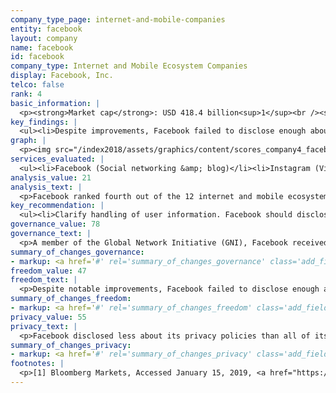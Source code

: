 ```yaml
---
company_type_page: internet-and-mobile-companies
entity: facebook
layout: company
name: facebook
id: facebook
company_type: Internet and Mobile Ecosystem Companies
display: Facebook, Inc.
telco: false
rank: 4
basic_information: | 
  <p><strong>Market cap</strong>: USD 418.4 billion<sup>1</sup><br /><strong>NasdaqGS</strong>: FB<br /><strong>Domicile</strong>: United States<br /><strong>Website</strong>: www.facebook.com</p>
key_findings: | 
  <ul><li>Despite improvements, Facebook failed to disclose enough about its policies affecting users&rsquo; freedom of expression and privacy.</li><li>While it improved disclosure of how it enforces its own rules, it disclosed less than in previous years about how it responds to government requests to remove content or deactivate accounts.</li><li>Facebook lacked clarity about its handling of user information and about what it does to keep user data secure&mdash;including policies limiting employee access to user data and for handling data breaches.</li></ul>
graph: | 
  <p><img src="/index2018/assets/graphics/content/scores_company4_facebook.jpg" /></p>
services_evaluated: | 
  <ul><li>Facebook (Social networking &amp; blog)</li><li>Instagram (Video &amp; photo sharing)</li><li>Messenger (Messaging &amp; VoIP)</li><li>WhatsApp (Messaging &amp; VoIP)</li></ul>
analysis_value: 21
analysis_text: | 
  <p>Facebook ranked fourth out of the 12 internet and mobile ecosystem companies evaluated, disclosing less about policies and practices affecting freedom of expression and privacy than Microsoft, Google, and Verizon Media.[2] While it introduced a raft of policy changes over the last year in response to public criticism over its unclear content moderation policies and its mishandling of user data, these changes failed to provide sufficient transparency about policies and practices in key areas. Although Facebook improved its disclosure of actions it took to police content and accounts as a result of violations to its own rules, it disclosed less than in previous years about how it responds to government requests to remove content or deactivate accounts. While it made numerous revisions to its privacy policy that clarified different aspects of how it handles user data, these steps still fell vastly short of giving users a clear picture of its data collection and sharing policies&mdash;or clear options to control what is being collected and shared. Facebook also lacked clarity about what it does to keep user data secure, including whether it monitors employee access to user data and its policies for handling data breaches. As in previous years, Facebook&rsquo;s grievance and remedy mechanisms were among the weakest of any company in the Index.</p>
key_recommendation: | 
  <ul><li>Clarify handling of user information. Facebook should disclose more about its handling of user information and its policies to keep user information secure.</li><li>Disclose more about third-party requests. Facebook should disclose data about how it responds to government requests to remove content or deactivate accounts for all of its services.</li><li>Improve appeals mechanisms. Facebook should dramatically improve its grievance and remedy mechanisms for users whose rights to freedom of expression and privacy were affected by the company&rsquo;s policies and practices.</li></ul>
governance_value: 78
governance_text: | 
  <p>A member of the Global Network Initiative (GNI), Facebook received the third-best governance score among the 12 internet and mobile ecosystem companies evaluated, behind Microsoft and Verizon Media. While it published a clear commitment to respect and protect human rights to freedom of expression and privacy (G1), it disclosed little about its due diligence efforts aimed at ensuring that its business operations and practices actually protect these rights in practice (G4). For instance, it disclosed nothing about whether it conducts risk assessments around its targeted advertising policies and practices, or about its use of automated decision-making technologies (G4). Facebook also had one of the lowest scores of any company in the Index for its appeals mechanisms&mdash;even after introducing improvements to its appeals process over the last year. In April 2018, Facebook (the social network) unveiled a new process for remedying wrongful takedowns of content but this mechanism is limited to content removed for nudity, hate speech, or graphic violence. Meanwhile, the company lacked a clear appeal mechanism for users to seek remedy when they feel that Facebook has violated their privacy.</p>
summary_of_changes_governance:
- markup: <a href='#' rel='summary_of_changes_governance' class='add_fieldset dashicons-before dashicons-plus'><span>Add fieldset</span></a>
freedom_value: 47
freedom_text: | 
  <p>Despite notable improvements, Facebook failed to disclose enough about its policies affecting freedom of expression, and scored below most of its U.S. peers in this category. It provided relatively clear information about its rules and what types of activity and content are prohibited on its services (F3)&mdash;it received one of the top scores on this indicator, after Microsoft&mdash;but provided almost no information about what actions it took to enforce them (F4). While Facebook published its first ever Community Standards Enforcement report&mdash;making it one of just four companies in the Index to disclose data about the nature and volume of content it removed, or accounts it deactivated for rules violations (F4)&mdash;this data applied just to Facebook (the social network) and not to Instagram and WhatsApp.</p><p>Facebook also disclosed significantly less than in previous years about its process for handling and complying with government requests to restrict content or accounts (F5-F7). Whereas its previous transparency reports specified that data about compliance with government requests applied to all services, Facebook&rsquo;s latest transparency report (DATES) failed to state if the data included information about WhatsApp or Messenger (F5, F6). The company&rsquo;s overall score in the freedom of expression category declined this year as a result.</p>
summary_of_changes_freedom:
- markup: <a href='#' rel='summary_of_changes_freedom' class='add_fieldset dashicons-before dashicons-plus'><span>Add fieldset</span></a>
privacy_value: 55
privacy_text: | 
  <p>Facebook disclosed less about its privacy policies than all of its U.S. peers&mdash;including Microsoft, Apple, Google, Verizon Media, and Twitter&mdash;and, despite improvements, still did not provide enough information about how it handles user data or its policies for keeping user data secure. While it made numerous revisions to its privacy policy that clarified different aspects of how it handles user data, those revisions fell short of giving users a clear picture of its data collection and sharing policies&mdash;or of options for users to control what is being collected and shared. It remained among the least transparent of any internet and mobile ecosystem company about options users have to control how their data is used, including for the purposes of targeted advertising (P7). Facebook was also less transparent than Google, Apple, and Verizon Media about its policies for keeping user data secure (P13-P18). It revealed little about its policies for limiting employee access to user data (P13), and disclosed nothing about its policies for handling data breaches (P15).</p><p>On the plus side, Facebook&rsquo;s clarifications about ways users can obtain their data (P8) earned it the top score on that indicator. It was among the most transparent internet and mobile ecosystem companies about its handling of government and other types of third-party requests for user information (P10-P12), and was one of the few companies to commit to notifying users of government requests for their data (P12). It also received above average marks for disclosure of its encryption policies (P16); it clearly stated that for WhatsApp, end-to-end encryption is enabled by default, and that Messenger users can enable end-to-end encryption, although it is not enabled by default.</p>
summary_of_changes_privacy:
- markup: <a href='#' rel='summary_of_changes_privacy' class='add_fieldset dashicons-before dashicons-plus'><span>Add fieldset</span></a>
footnotes: | 
  <p>[1] Bloomberg Markets, Accessed January 15, 2019, <a href="https://www.bloomberg.com/quote/AAPL:US.">https://www.bloomberg.com/quote/AAPL:US. </a><br />[2] The research period for the 2019 Index ran from January 13, 2018 to February 8, 2019. Policies that came into effect after February 8, 2019 were not evaluated in this Index. <br />[3] For Apple&rsquo;s performance in the 2018 Index, see: <a href="/index2018/companies/apple.">https://rankingdigitalrights.org/index2018/companies/apple. </a><br />[4] "USA FREEDOM Act of 2015," Pub. L. No. 114&ndash;23 (2015), https://www.congress.gov/bill/114th-congress/house-bill/2048.</p>
---
```

